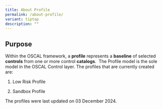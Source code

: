 ```yaml
---
title: About Profile
permalink: /about-profile/
variant: tiptap
description: ""
---
```

<h2>Purpose</h2>
<p>Within the OSCAL framework, a <strong>profile</strong> represents a <strong>baseline</strong> of
selected <strong>controls</strong> from one or more control <strong>catalogs</strong>.&nbsp;
The Profile model is the sole model in the OSCAL Control layer. The profiles
that are currently created are:</p>
<ol data-tight="true" class="tight">
<li>
<p>Low Risk Profile</p>
</li>
<li>
<p>Sandbox Profile</p>
</li>
</ol>
<p></p>
<p>The profiles were last updated on 03 December 2024.</p>